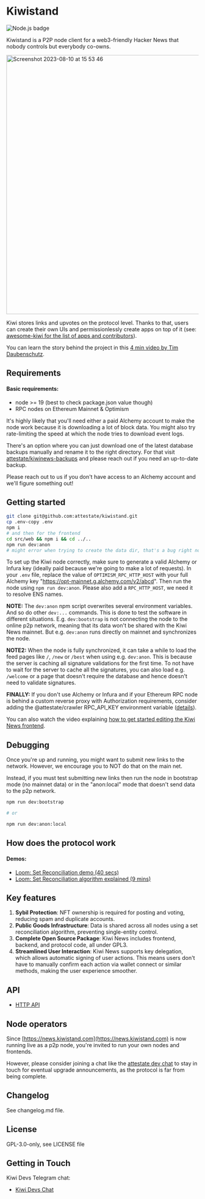 # Kiwistand

![Node.js badge](https://github.com/attestate/kiwistand/actions/workflows/node.js.yml/badge.svg)

Kiwistand is a P2P node client for a web3-friendly Hacker News that nobody controls but everybody co-owns.

<img width="680" alt="Screenshot 2023-08-10 at 15 53 46" src="https://github.com/attestate/kiwistand/assets/2758453/d741ca3b-67a2-4356-822c-0c32df0dadc3">

Kiwi stores links and upvotes on the protocol level. Thanks to that, users can create their own UIs and permissionlessly create apps on top of it (see: [awesome-kiwi for the list of apps and contributors](https://github.com/attestate/awesome-kiwinews)).

You can learn the story behind the project in this [4 min video by Tim Daubenschutz](https://www.youtube.com/watch?v=WujtU15yAyk).

## Requirements

#### Basic requirements:

- node >= 19 (best to check package.json value though)
- RPC nodes on Ethereum Mainnet & Optimism

It's highly likely that you'll need either a paid Alchemy account to make the node work because it is downloading a lot of block data. You might also try rate-limiting the speed at which the node tries to download event logs.

There's an option where you can just download one of the latest database backups manually and rename it to the right directory. For that visit [attestate/kiwinews-backups](https://github.com/attestate/kiwinews-backups) and please reach out if you need an up-to-date backup.

Please reach out to us if you don't have access to an Alchemy account and we'll figure something out!

## Getting started

```bash
git clone git@github.com:attestate/kiwistand.git
cp .env-copy .env
npm i
# and then for the frontend
cd src/web && npm i && cd ../..
npm run dev:anon
# might error when trying to create the data dir, that's a bug right now, just run it again
```

To set up the Kiwi node correctly, make sure to generate a valid Alchemy or Infura key (ideally paid because we're going to make a lot of requests).
In your `.env` file, replace the value of `OPTIMISM_RPC_HTTP_HOST` with your full Alchemy key "https://opt-mainnet.g.alchemy.com/v2/abcd". Then run the node using `npm run dev:anon`. Please also add a `RPC_HTTP_HOST`, we need it to resolve ENS names.

**NOTE:** The `dev:anon` npm script overwrites several environment variables. And so do other `dev:...` commands. This is done to test the software in different situations. E.g. `dev:bootstrap` is not connecting the node to the online p2p network, meaning that its data won't be shared with the Kiwi News mainnet. But e.g. `dev:anon` runs directly on mainnet and synchronizes the node.

**NOTE2:** When the node is fully synchronized, it can take a while to load the feed pages like `/`, `/new` or `/best` when using e.g. `dev:anon`. This is because the server is caching all signature validations for the first time. To not have to wait for the server to cache all the signatures, you can also load e.g. `/welcome` or a page that doesn't require the database and hence doesn't need to validate signatures.

**FINALLY:** If you don't use Alchemy or Infura and if your Ethereum RPC node is behind a custom reverse proxy with Authorization requirements, consider adding the @attestate/crawler RPC_API_KEY environment variable ([details](https://attestate.com/crawler/main/configuration.html#environment-variables)).

You can also watch the video explaining [how to get started editing the Kiwi News frontend](https://www.loom.com/share/e0e8866450d54c52b161e77907d1ccb9).

## Debugging

Once you're up and running, you might want to submit new links to the network. However, we encourage you to NOT do that on the main net.

Instead, if you must test submitting new links then run the node in bootstrap mode (no mainnet data) or in the "anon:local" mode that doesn't send data to the p2p network.

```bash
npm run dev:bootstrap

# or

npm run dev:anon:local
```

## How does the protocol work

#### Demos:

- [Loom: Set Reconciliation demo (40 secs)](https://www.loom.com/share/abf43323b00547689bf11520f565f4bc)
- [Loom: Set Reconciliation algorithm explained (9 mins)](https://www.loom.com/share/2a68f5e22d9843ab99edad2deaed9281)

## Key features

1. **Sybil Protection**: NFT ownership is required for posting and voting, reducing spam and duplicate accounts.
2. **Public Goods Infrastructure**: Data is shared across all nodes using a set reconciliation algorithm, preventing single-entity control.
3. **Complete Open Source Package**: Kiwi News includes frontend, backend, and protocol code, all under GPL3.
4. **Streamlined User Interaction**: Kiwi News supports key delegation, which allows automatic signing of user actions. This means users don't have to manually confirm each action via wallet connect or similar methods, making the user experience smoother.

## API

- [HTTP API](https://attestate.com/kiwistand/main/)

## Node operators

Since [https://news.kiwistand.com](https://news.kiwistand.com) is now running live as a p2p node, you're invited to run your own nodes and frontends.

However, please consider joining a chat like the [attestate dev chat](https://t.me/kiwinewsdevs) to stay in touch for eventual upgrade announcements, as the protocol is far from being complete.

## Changelog

See changelog.md file.

## License

GPL-3.0-only, see LICENSE file

## Getting in Touch

Kiwi Devs Telegram chat:

- [Kiwi Devs Chat](https://t.me/kiwinewsdevs)
